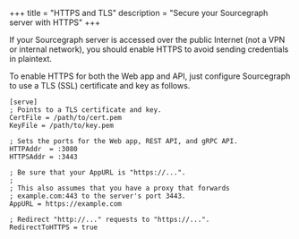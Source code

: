 +++
title = "HTTPS and TLS"
description = "Secure your Sourcegraph server with HTTPS"
+++

If your Sourcegraph server is accessed over the public Internet (not a
VPN or internal network), you should enable HTTPS to avoid sending
credentials in plaintext.

To enable HTTPS for both the Web app and API, just configure
Sourcegraph to use a TLS (SSL) certificate and key as follows.


```
[serve]
; Points to a TLS certificate and key.
CertFile = /path/to/cert.pem
KeyFile = /path/to/key.pem

; Sets the ports for the Web app, REST API, and gRPC API.
HTTPAddr  = :3080
HTTPSAddr = :3443

; Be sure that your AppURL is "https://...".
;
; This also assumes that you have a proxy that forwards
; example.com:443 to the server's port 3443.
AppURL = https://example.com

; Redirect "http://..." requests to "https://...".
RedirectToHTTPS = true
```
